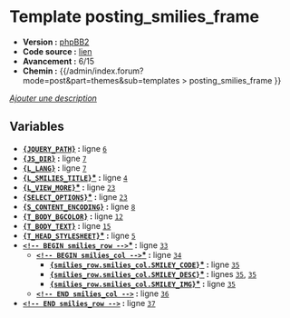 # Template posting_smilies_frame

* __Version :__ [phpBB2](.)
* __Code source :__ [lien](../../src/subsilver/posting_smilies_frame.tpl)
* __Avancement :__ 6/15
* __Chemin :__ {{/admin/index.forum?mode=post&part=themes&sub=templates > posting_smilies_frame }}

[*Ajouter une description*](https://fa-tvars.appspot.com/tpl/subsilver/posting_smilies_frame)

## Variables

* __[`{JQUERY_PATH}`](https://github.com/Etana/template/blob/master/var/JQUERY_PATH.md#readme) :__ ligne [`6`](../../src/subsilver/posting_smilies_frame.tpl#L6)
* __[`{JS_DIR}`](https://github.com/Etana/template/blob/master/var/JS_DIR.md#readme) :__ ligne [`7`](../../src/subsilver/posting_smilies_frame.tpl#L7)
* __[`{L_LANG}`](https://github.com/Etana/template/blob/master/var/L_LANG.md#readme) :__ ligne [`7`](../../src/subsilver/posting_smilies_frame.tpl#L7)
* __[`{L_SMILIES_TITLE}`](https://github.com/Etana/template/blob/master/var/L_SMILIES_TITLE.md#readme)<a href="https://fa-tvars.appspot.com/var/L_SMILIES_TITLE">*</a> :__ ligne [`4`](../../src/subsilver/posting_smilies_frame.tpl#L4)
* __[`{L_VIEW_MORE}`](https://github.com/Etana/template/blob/master/var/L_VIEW_MORE.md#readme)<a href="https://fa-tvars.appspot.com/var/L_VIEW_MORE">*</a> :__ ligne [`23`](../../src/subsilver/posting_smilies_frame.tpl#L23)
* __[`{SELECT_OPTIONS}`](https://github.com/Etana/template/blob/master/var/SELECT_OPTIONS.md#readme)<a href="https://fa-tvars.appspot.com/var/SELECT_OPTIONS">*</a> :__ ligne [`23`](../../src/subsilver/posting_smilies_frame.tpl#L23)
* __[`{S_CONTENT_ENCODING}`](https://github.com/Etana/template/blob/master/var/S_CONTENT_ENCODING.md#readme) :__ ligne [`8`](../../src/subsilver/posting_smilies_frame.tpl#L8)
* __[`{T_BODY_BGCOLOR}`](https://github.com/Etana/template/blob/master/var/T_BODY_BGCOLOR.md#readme) :__ ligne [`12`](../../src/subsilver/posting_smilies_frame.tpl#L12)
* __[`{T_BODY_TEXT}`](https://github.com/Etana/template/blob/master/var/T_BODY_TEXT.md#readme) :__ ligne [`15`](../../src/subsilver/posting_smilies_frame.tpl#L15)
* __[`{T_HEAD_STYLESHEET}`](https://github.com/Etana/template/blob/master/var/T_HEAD_STYLESHEET.md#readme)<a href="https://fa-tvars.appspot.com/var/T_HEAD_STYLESHEET">*</a> :__ ligne [`5`](../../src/subsilver/posting_smilies_frame.tpl#L5)
* __[`<!-- BEGIN smilies_row -->`](https://github.com/Etana/template/blob/master/var/smilies_row.md#readme)<a href="https://fa-tvars.appspot.com/var/smilies_row">*</a> :__ ligne [`33`](../../src/subsilver/posting_smilies_frame.tpl#L33)
    * __[`<!-- BEGIN smilies_col -->`](https://github.com/Etana/template/blob/master/var/smilies_row.smilies_col.md#readme)<a href="https://fa-tvars.appspot.com/var/smilies_row.smilies_col">*</a> :__ ligne [`34`](../../src/subsilver/posting_smilies_frame.tpl#L34)
        * __[`{smilies_row.smilies_col.SMILEY_CODE}`](https://github.com/Etana/template/blob/master/var/smilies_row.smilies_col.SMILEY_CODE.md#readme)<a href="https://fa-tvars.appspot.com/var/smilies_row.smilies_col.SMILEY_CODE">*</a> :__ ligne [`35`](../../src/subsilver/posting_smilies_frame.tpl#L35)
        * __[`{smilies_row.smilies_col.SMILEY_DESC}`](https://github.com/Etana/template/blob/master/var/smilies_row.smilies_col.SMILEY_DESC.md#readme)<a href="https://fa-tvars.appspot.com/var/smilies_row.smilies_col.SMILEY_DESC">*</a> :__ lignes [`35`](../../src/subsilver/posting_smilies_frame.tpl#L35), [`35`](../../src/subsilver/posting_smilies_frame.tpl#L35)
        * __[`{smilies_row.smilies_col.SMILEY_IMG}`](https://github.com/Etana/template/blob/master/var/smilies_row.smilies_col.SMILEY_IMG.md#readme)<a href="https://fa-tvars.appspot.com/var/smilies_row.smilies_col.SMILEY_IMG">*</a> :__ ligne [`35`](../../src/subsilver/posting_smilies_frame.tpl#L35)
    * __[`<!-- END smilies_col -->`](https://github.com/Etana/template/blob/master/var/smilies_row.smilies_col.md#readme) :__ ligne [`36`](../../src/subsilver/posting_smilies_frame.tpl#L36)
* __[`<!-- END smilies_row -->`](https://github.com/Etana/template/blob/master/var/smilies_row.md#readme) :__ ligne [`37`](../../src/subsilver/posting_smilies_frame.tpl#L37)
